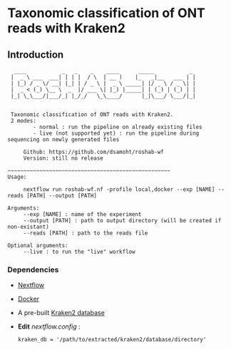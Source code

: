 # Taxonomic classification of ONT reads with Kraken2
## Introduction

```
  ____           _   _    _    ____      _____           _ 
 |  _ \ ___  ___| | | |  / \  | __ )    |_   _|__   ___ | |
 | |_) / _ \/ __| |_| | / _ \ |  _ \ _____| |/ _ \ / _ \| |
 |  _ < (_) \__ \  _  |/ ___ \| |_) |_____| | (_) | (_) | |
 |_| \_\___/|___/_| |_/_/   \_\____/      |_|\___/ \___/|_|
                                                           

 Taxonomic classification of ONT reads with Kraken2.
 2 modes:
        - normal : run the pipeline on already existing files
        - live (not supported yet) : run the pipeline during sequencing on newly generated files
     
     Github: https://github.com/dsamoht/roshab-wf
     Version: still no release

~~~~~~~~~~~~~~~~~~~~~~~~~~~~~~~~~~~~~~~~~~~~~~~~~~~
Usage:

     nextflow run roshab-wf.nf -profile local,docker --exp [NAME] --reads [PATH] --output [PATH]

Arguments:
     --exp [NAME] : name of the experiment
     --output [PATH] : path to output directory (will be created if non-existant)
     --reads [PATH] : path to the reads file

Optional arguments:
     --live : to run the "live" workflow
```
### Dependencies

- [Nextflow](https://www.nextflow.io/)  
- [Docker](https://www.docker.com/)
- A pre-built [Kraken2 database](https://benlangmead.github.io/aws-indexes/k2)

- __Edit__ *nextflow.config* :  
  ```  
  kraken_db = '/path/to/extracted/kraken2/database/directory'
  ```
